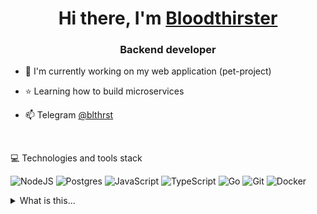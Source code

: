 <h1 align="center">Hi there, I'm <a href="#" target="_blank">Bloodthirster</a> 
<h3 align="center">Backend developer</h3>

- :telescope: I'm currently working on my web application (pet-project)

- :star: Learning how to build microservices

- :mailbox: Telegram [@blthrst](https://blthrst.t.me)

<br>

💻 Technologies and tools stack

![NodeJS](https://img.shields.io/badge/node.js-6DA55F?style=for-the-badge&logo=node.js&logoColor=white) ![Postgres](https://img.shields.io/badge/postgres-%23316192.svg?style=for-the-badge&logo=postgresql&logoColor=white) ![JavaScript](https://img.shields.io/badge/javascript-%23323330.svg?style=for-the-badge&logo=javascript&logoColor=%23F7DF1E) 
![TypeScript](https://img.shields.io/badge/typescript-%23007ACC.svg?style=for-the-badge&logo=typescript&logoColor=white) ![Go](https://img.shields.io/badge/go-%2300ADD8.svg?style=for-the-badge&logo=go&logoColor=white) ![Git](https://img.shields.io/badge/git-%23F05033.svg?style=for-the-badge&logo=git&logoColor=white) ![Docker](https://img.shields.io/badge/docker-%230db7ed.svg?style=for-the-badge&logo=docker&logoColor=white)

<details>

<summary>What is this...</summary>
<br>

[![](https://visitcount.itsvg.in/api?id=Blthrst&label=Profile%20Views&color=1&icon=5&pretty=false)](https://visitcount.itsvg.in)

Another one viewer, good :smile:
</details>